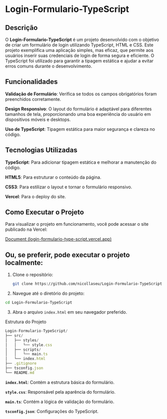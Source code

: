 # Login-Formulario-TypeScript

## Descrição

O **Login-Formulario-TypeScript** é um projeto desenvolvido com o objetivo de criar um formulário de login utilizando TypeScript, HTML e CSS. Este projeto exemplifica uma aplicação simples, mas eficaz, que permite aos usuários inserir suas credenciais de login de forma segura e eficiente. O TypeScript foi utilizado para garantir a tipagem estática e ajudar a evitar erros comuns durante o desenvolvimento.

## Funcionalidades

**Validação de Formulário**: Verifica se todos os campos obrigatórios foram preenchidos corretamente.

**Design Responsivo**: O layout do formulário é adaptável para diferentes tamanhos de tela, proporcionando uma boa experiência do usuário em dispositivos móveis e desktops.

**Uso de TypeScript**: Tipagem estática para maior segurança e clareza no código.

## Tecnologias Utilizadas

**TypeScript**: Para adicionar tipagem estática e melhorar a manutenção do código.

**HTML5**: Para estruturar o conteúdo da página.

**CSS3**: Para estilizar o layout e tornar o formulário responsivo.

**Vercel**: Para o deploy do site.

## Como Executar o Projeto

Para visualizar o projeto em funcionamento, você pode acessar o site publicado na Vercel:

[Document (login-formulario-type-script.vercel.app)](https://login-formulario-type-script.vercel.app/)

## Ou, se preferir, pode executar o projeto localmente:

1. Clone o repositório: 

   ```bash
   git clone https://github.com/nicollaseu/Login-Formulario-TypeScript.git
   ```

2.  Navegue até o diretório do projeto: 

   ```bash
   cd Login-Formulario-TypeScript
   ```

3. Abra o arquivo `index.html` em seu navegador preferido.

Estrutura do Projeto

```typescript
Login-Formulario-TypeScript/
├── src/
│   ├── styles/
│   │   └── style.css
│   ├── scripts/
│   │   └── main.ts
│   └── index.html
├── .gitignore
├── tsconfig.json
└── README.md

```

**`index.html`**: Contém a estrutura básica do formulário.

**`style.css`**: Responsável pela aparência do formulário.

**`main.ts`**: Contém a lógica de validação do formulário.

**`tsconfig.json`**: Configurações do TypeScript.
